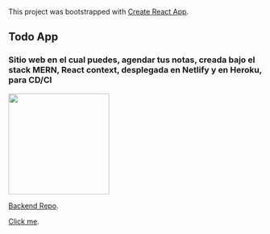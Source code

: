 This project was bootstrapped with [Create React App](https://github.com/facebook/create-react-app).

## Todo App

### Sitio web en el cual puedes, agendar tus notas, creada bajo el stack MERN, React context, desplegada en Netlify y en Heroku, para CD/CI
<code><img height="200" src="https://res.cloudinary.com/devsing/image/upload/v1660520003/Portfolio/Web_capture_7-8-2022_165216_localhost_fllhau.jpg"/></code>

[Backend Repo](https://github.com/kevinShogun/Backend).

[Click me](https://youthful-northcutt-6566cf.netlify.app/).
